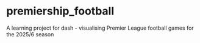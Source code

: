 # premiership_football
A learning project for dash - visualising Premier League football games for the 2025/6 season

